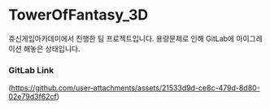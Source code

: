 # TowerOfFantasy_3D
쥬신게임아카데미에서 진행한 팀 프로젝트입니다.
용량문제로 인해 GitLab에 마이그레이션 해놓은 상태입니다.

### GitLab Link 
(https://github.com/user-attachments/assets/21533d9d-ce8c-479d-8d80-02e79d3f62cf)


